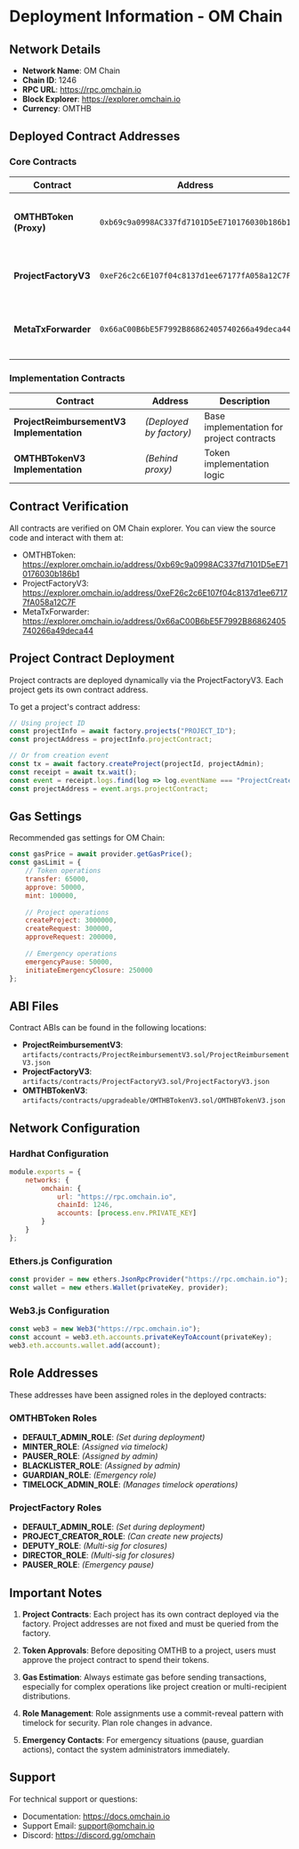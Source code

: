 # Deployment Information - OM Chain

## Network Details

- **Network Name**: OM Chain
- **Chain ID**: 1246
- **RPC URL**: https://rpc.omchain.io
- **Block Explorer**: https://explorer.omchain.io
- **Currency**: OMTHB

## Deployed Contract Addresses

### Core Contracts

| Contract | Address | Description |
|----------|---------|-------------|
| **OMTHBToken (Proxy)** | `0xb69c9a0998AC337fd7101D5eE710176030b186b1` | OMTHB ERC20 token with enhanced security |
| **ProjectFactoryV3** | `0xeF26c2c6E107f04c8137d1ee67177fA058a12C7F` | Factory for deploying project contracts |
| **MetaTxForwarder** | `0x66aC00B6bE5F7992B86862405740266a49deca44` | Meta-transaction forwarder for gasless txs |

### Implementation Contracts

| Contract | Address | Description |
|----------|---------|-------------|
| **ProjectReimbursementV3 Implementation** | *(Deployed by factory)* | Base implementation for project contracts |
| **OMTHBTokenV3 Implementation** | *(Behind proxy)* | Token implementation logic |

## Contract Verification

All contracts are verified on OM Chain explorer. You can view the source code and interact with them at:

- OMTHBToken: https://explorer.omchain.io/address/0xb69c9a0998AC337fd7101D5eE710176030b186b1
- ProjectFactoryV3: https://explorer.omchain.io/address/0xeF26c2c6E107f04c8137d1ee67177fA058a12C7F
- MetaTxForwarder: https://explorer.omchain.io/address/0x66aC00B6bE5F7992B86862405740266a49deca44

## Project Contract Deployment

Project contracts are deployed dynamically via the ProjectFactoryV3. Each project gets its own contract address.

To get a project's contract address:

```javascript
// Using project ID
const projectInfo = await factory.projects("PROJECT_ID");
const projectAddress = projectInfo.projectContract;

// Or from creation event
const tx = await factory.createProject(projectId, projectAdmin);
const receipt = await tx.wait();
const event = receipt.logs.find(log => log.eventName === "ProjectCreated");
const projectAddress = event.args.projectContract;
```

## Gas Settings

Recommended gas settings for OM Chain:

```javascript
const gasPrice = await provider.getGasPrice();
const gasLimit = {
    // Token operations
    transfer: 65000,
    approve: 50000,
    mint: 100000,
    
    // Project operations
    createProject: 3000000,
    createRequest: 300000,
    approveRequest: 200000,
    
    // Emergency operations
    emergencyPause: 50000,
    initiateEmergencyClosure: 250000
};
```

## ABI Files

Contract ABIs can be found in the following locations:

- **ProjectReimbursementV3**: `artifacts/contracts/ProjectReimbursementV3.sol/ProjectReimbursementV3.json`
- **ProjectFactoryV3**: `artifacts/contracts/ProjectFactoryV3.sol/ProjectFactoryV3.json`
- **OMTHBTokenV3**: `artifacts/contracts/upgradeable/OMTHBTokenV3.sol/OMTHBTokenV3.json`

## Network Configuration

### Hardhat Configuration

```javascript
module.exports = {
    networks: {
        omchain: {
            url: "https://rpc.omchain.io",
            chainId: 1246,
            accounts: [process.env.PRIVATE_KEY]
        }
    }
};
```

### Ethers.js Configuration

```javascript
const provider = new ethers.JsonRpcProvider("https://rpc.omchain.io");
const wallet = new ethers.Wallet(privateKey, provider);
```

### Web3.js Configuration

```javascript
const web3 = new Web3("https://rpc.omchain.io");
const account = web3.eth.accounts.privateKeyToAccount(privateKey);
web3.eth.accounts.wallet.add(account);
```

## Role Addresses

These addresses have been assigned roles in the deployed contracts:

### OMTHBToken Roles

- **DEFAULT_ADMIN_ROLE**: *(Set during deployment)*
- **MINTER_ROLE**: *(Assigned via timelock)*
- **PAUSER_ROLE**: *(Assigned by admin)*
- **BLACKLISTER_ROLE**: *(Assigned by admin)*
- **GUARDIAN_ROLE**: *(Emergency role)*
- **TIMELOCK_ADMIN_ROLE**: *(Manages timelock operations)*

### ProjectFactory Roles

- **DEFAULT_ADMIN_ROLE**: *(Set during deployment)*
- **PROJECT_CREATOR_ROLE**: *(Can create new projects)*
- **DEPUTY_ROLE**: *(Multi-sig for closures)*
- **DIRECTOR_ROLE**: *(Multi-sig for closures)*
- **PAUSER_ROLE**: *(Emergency pause)*

## Important Notes

1. **Project Contracts**: Each project has its own contract deployed via the factory. Project addresses are not fixed and must be queried from the factory.

2. **Token Approvals**: Before depositing OMTHB to a project, users must approve the project contract to spend their tokens.

3. **Gas Estimation**: Always estimate gas before sending transactions, especially for complex operations like project creation or multi-recipient distributions.

4. **Role Management**: Role assignments use a commit-reveal pattern with timelock for security. Plan role changes in advance.

5. **Emergency Contacts**: For emergency situations (pause, guardian actions), contact the system administrators immediately.

## Support

For technical support or questions:
- Documentation: https://docs.omchain.io
- Support Email: support@omchain.io
- Discord: https://discord.gg/omchain